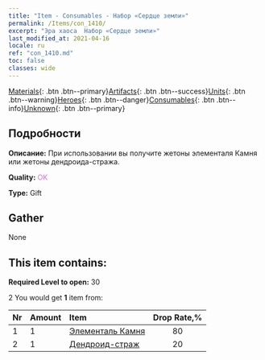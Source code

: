 ```yaml
---
title: "Item - Consumables - Набор «Сердце земли»"
permalink: /Items/con_1410/
excerpt: "Эра хаоса  Набор «Сердце земли»"
last_modified_at: 2021-04-16
locale: ru
ref: "con_1410.md"
toc: false
classes: wide
---
```

 [Materials](/ru/Items/){: .btn .btn--primary}[Artifacts](/ru/Items/Artifacts/){: .btn .btn--success}[Units](/ru/Items/Units/){: .btn .btn--warning}[Heroes](/ru/Items/Heroes/){: .btn .btn--danger}[Consumables](/ru/Items/Consumables/){: .btn .btn--info}[Unknown](/ru/Items/Unknown/){: .btn .btn--primary}

## Подробности
 **Описание:** При использовании вы получите жетоны элементаля Камня или жетоны дендроида-стража.

 **Quality:** <span style="color: #DA70D6">OK</span>

 **Type:** Gift

## Gather

  None

## This item contains:

 **Required Level to open:** 30

 2 You would get **1** item  from:

  | Nr | Amount |     Item    | Drop Rate,% |
  |:---|:-------|:------------|:---------:|
  | 1 | 1 | [Элементаль Камня](/ru/Items/unt_266/) | 80 | 
  | 2 | 1 | [Дендроид-страж](/ru/Items/unt_203/) | 20 | 
